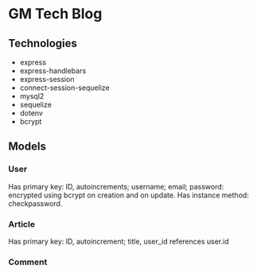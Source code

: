 # GM Tech Blog

## Technologies
- express
- express-handlebars
- express-session
- connect-session-sequelize
- mysql2
- sequelize
- dotenv
- bcrypt

## Models
### User
Has primary key: ID, autoincrements; username; email; password: encrypted using bcrypt on creation and on update.
Has instance method: checkpassword.

### Article
Has primary key: ID, autoincrement; title, user_id references user.id

### Comment


